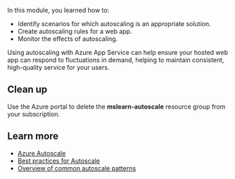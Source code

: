 In this module, you learned how to:

- Identify scenarios for which autoscaling is an appropriate solution.
- Create autoscaling rules for a web app.
- Monitor the effects of autoscaling.

Using autoscaling with Azure App Service can help ensure your hosted web app can respond to fluctuations in demand, helping to maintain consistent, high-quality service for your users.

## Clean up

Use the Azure portal to delete the **mslearn-autoscale** resource group from your subscription.

## Learn more

- [Azure Autoscale](https://azure.microsoft.com/features/autoscale/)
- [Best practices for Autoscale](/azure/azure-monitor/platform/autoscale-best-practices)
- [Overview of common autoscale patterns](/azure/azure-monitor/platform/autoscale-common-scale-patterns)
